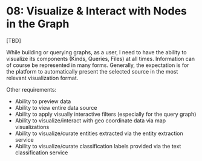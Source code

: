 # 08: Visualize & Interact with Nodes in the Graph

\[TBD\]

While building or querying graphs, as a user, I need to have the ability to visualize its components \(Kinds, Queries, Files\) at all times. Information can of course be represented in many forms. Generally, the expectation is for the platform to automatically present the selected source in the most relevant visualization format. 

Other requirements:

* Ability to preview data
* Ability to view entire data source
* Ability to apply visually interactive filters \(especially for the query graph\)
* Ability to visualize/interact with geo coordinate data via map visualizations
* Ability to visualize/curate entities extracted via the entity extraction service
* Ability to visualize/curate classification labels provided via the text classification service

